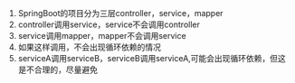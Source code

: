 1. SpringBoot的项目分为三层controller，service，mapper
2. controller调用service，service不会调用controller
3. service调用mapper，mapper不会调用service
4. 如果这样调用，不会出现循环依赖的情况
5. serviceA调用serviceB，serviceB调用serviceA,可能会出现循环依赖，但这是不合理的，尽量避免
